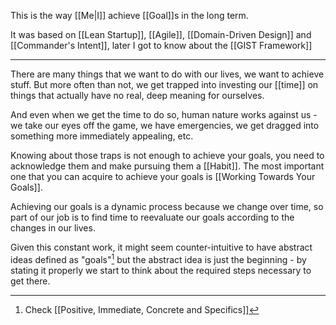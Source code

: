 This is the way [[Me|I]] achieve [[Goal]]s in the long term.

It was based on [[Lean Startup]], [[Agile]], [[Domain-Driven Design]] and [[Commander's Intent]], later I got to know about the [[GIST Framework]]

---

There are many things that we want to do with our lives, we want to achieve stuff. But more often than not, we get trapped into investing our [[time]] on things that actually have no real, deep meaning for ourselves.

And even when we get the time to do so, human nature works against us - we take our eyes off the game, we have emergencies, we get dragged into something more immediately appealing, etc.

Knowing about those traps is not enough to achieve your goals, you need to acknowledge them and make pursuing them a [[Habit]]. The most important one that you can acquire to achieve your goals is [[Working Towards Your Goals]].

Achieving our goals is a dynamic process because we change over time, so part of our job is to find time to reevaluate our goals according to the changes in our lives.

Given this constant work, it might seem counter-intuitive to have abstract ideas defined as "goals"[^1] but the abstract idea is just the beginning - by stating it properly we start to think about the required steps necessary to get there.

[^1]: Check [[Positive, Immediate, Concrete and Specifics]]